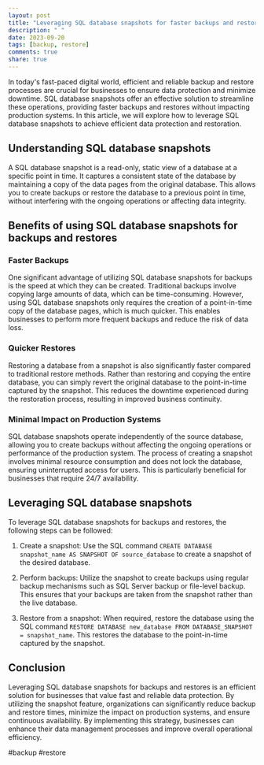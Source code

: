 ```yaml
---
layout: post
title: "Leveraging SQL database snapshots for faster backups and restores"
description: " "
date: 2023-09-20
tags: [backup, restore]
comments: true
share: true
---
```


In today's fast-paced digital world, efficient and reliable backup and restore processes are crucial for businesses to ensure data protection and minimize downtime. SQL database snapshots offer an effective solution to streamline these operations, providing faster backups and restores without impacting production systems. In this article, we will explore how to leverage SQL database snapshots to achieve efficient data protection and restoration.

## Understanding SQL database snapshots

A SQL database snapshot is a read-only, static view of a database at a specific point in time. It captures a consistent state of the database by maintaining a copy of the data pages from the original database. This allows you to create backups or restore the database to a previous point in time, without interfering with the ongoing operations or affecting data integrity.

## Benefits of using SQL database snapshots for backups and restores

### Faster Backups

One significant advantage of utilizing SQL database snapshots for backups is the speed at which they can be created. Traditional backups involve copying large amounts of data, which can be time-consuming. However, using SQL database snapshots only requires the creation of a point-in-time copy of the database pages, which is much quicker. This enables businesses to perform more frequent backups and reduce the risk of data loss.

### Quicker Restores

Restoring a database from a snapshot is also significantly faster compared to traditional restore methods. Rather than restoring and copying the entire database, you can simply revert the original database to the point-in-time captured by the snapshot. This reduces the downtime experienced during the restoration process, resulting in improved business continuity.

### Minimal Impact on Production Systems

SQL database snapshots operate independently of the source database, allowing you to create backups without affecting the ongoing operations or performance of the production system. The process of creating a snapshot involves minimal resource consumption and does not lock the database, ensuring uninterrupted access for users. This is particularly beneficial for businesses that require 24/7 availability.

## Leveraging SQL database snapshots

To leverage SQL database snapshots for backups and restores, the following steps can be followed:

1. Create a snapshot: Use the SQL command `CREATE DATABASE snapshot_name AS SNAPSHOT OF source_database` to create a snapshot of the desired database.

2. Perform backups: Utilize the snapshot to create backups using regular backup mechanisms such as SQL Server backup or file-level backup. This ensures that your backups are taken from the snapshot rather than the live database.

3. Restore from a snapshot: When required, restore the database using the SQL command `RESTORE DATABASE new_database FROM DATABASE_SNAPSHOT = snapshot_name`. This restores the database to the point-in-time captured by the snapshot.

## Conclusion

Leveraging SQL database snapshots for backups and restores is an efficient solution for businesses that value fast and reliable data protection. By utilizing the snapshot feature, organizations can significantly reduce backup and restore times, minimize the impact on production systems, and ensure continuous availability. By implementing this strategy, businesses can enhance their data management processes and improve overall operational efficiency.

#backup #restore